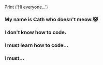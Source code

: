 Print ('Hi everyone...')

### My name is Cath who doesn't meow.😺

### I don't know how to code.

### I must learn how to code...

### I must...
